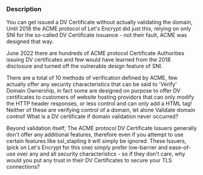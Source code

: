 ### Description

You can get issued a DV Certificate without actually validating the domain, Until 2018 the ACME protocol of Let's Encrypt did just this, relying on only SNI for the so-called DV Certificate issuance - not their fault, ACME was designed that way.

June 2022 there are hundreds of ACME protocol Certificate Authorities issuing DV certificates and few would have learned from the 2018 disclosure and turned off the vulnerable design feature of SNI.

There are a total of 10 methods of verification defined by ACME, few actually offer any security characteristics that can be said to 'Verify' Domain Ownership, in fact some are designed on purpose to offer DV certificates to customers of website hosting providors that can only modify the HTTP header responses, or less control and can only add a HTML tag! Neither of these are verifying control of a domain, let alone Validate domain control! What is a DV certificate if domain validation never occurred?

Beyond validation itself; The ACME protocol DV Certificate Issuers generally don't offer any additional features, therefore even if you attempt to use certain features like ssl_stapling it will simply be ignored. These Issuers, (pick on Let's Encrypt for this one) simply prefer low-barrier and ease-of-use over any and all security characteristics - so if they don't care, why would you put any trust in their DV Certificates to secure your TLS connections?

